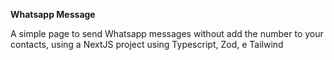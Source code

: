 **Whatsapp Message**

A simple page to send Whatsapp messages without add the number to your contacts, using a NextJS project using Typescript, Zod, e Tailwind
